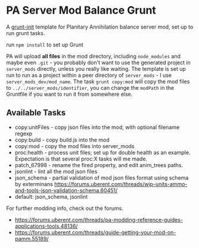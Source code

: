 # PA Server Mod Balance Grunt

A [grunt-init](http://gruntjs.com/project-scaffolding) template for Planitary Annihilation balance server mod, set up to run grunt tasks.

run `npm install` to set up Grunt

PA will upload **all files** in the mod directory, including `node_modules` and maybe even `.git` - you probably don't want to use the generated project in `server_mods` directly, unless you really like waiting.  The template is set up run to run as a project within a peer directory of `server_mods` - I use `server_mods_dev/mod_name`.  The task `grunt copy:mod` will copy the mod files to `../../server_mods/identifier`, you can change the `modPath` in the Gruntfile if you want to run it from somewhere else.

## Available Tasks

- copy:unitFiles - copy json files into the mod, with optional filename regexp
- copy:build - copy build.js into the mod
- copy:mod - copy the mod files into server_mods
- proc:health - process unit files; set up for double health as an example.  Expectation is that several proc:X tasks will me made.
- patch_67998 - rename the fired property, and edit anim_trees paths.
- jsonlint - lint all the mod json files
- json_schema - partial validation of mod json files format using schema by exterminans https://forums.uberent.com/threads/wip-units-ammo-and-tools-json-validation-schema.60451/
- default: json_schema, jsonlint

For further modding info, check out the forums.

- https://forums.uberent.com/threads/pa-modding-reference-guides-applications-tools.48136/
- https://forums.uberent.com/threads/guide-getting-your-mod-on-pamm.55189/
